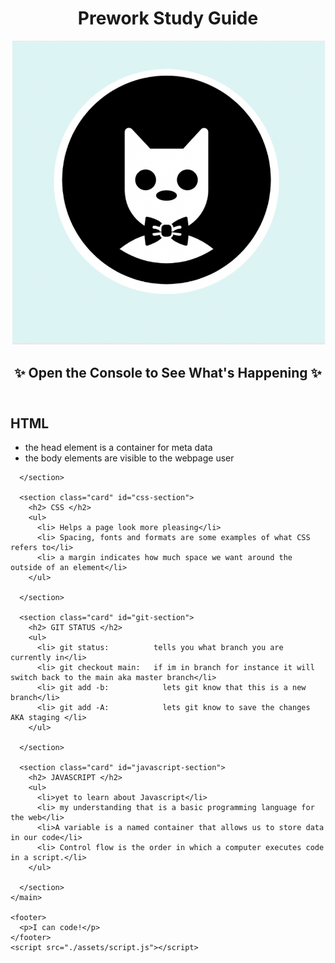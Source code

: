 <!DOCTYPE html>
<html lang="en">
  <head>
    <meta charset="UTF-8" />
    <meta http-equiv="X-UA-Compatible" content="IE=edge" />
    <meta name="viewport" content="width=device-width, initial-scale=1.0" />
    <link rel="stylesheet" href="./assets/style.css">
    <title>Prework Study Guide</title>
  </head>
  <body>
    <header id="middle">
      <h1>Prework Study Guide</h1>
      <img src="./assets/bowtie-cat.png" alt="Profile image of cat wearing a bow tie." />
      <h2>✨ Open the Console to See What's Happening ✨</h2>
    </header>
    <main>
      <section class="card" id="html-section">
        <h2> HTML </h2>
        <ul>
          <li> the head element is a container for meta data </li>
          <li> the body elements are visible to the webpage user</li>
        </ul>

      </section>
   
      <section class="card" id="css-section">
        <h2> CSS </h2>
        <ul>
          <li> Helps a page look more pleasing</li>
          <li> Spacing, fonts and formats are some examples of what CSS refers to</li>
          <li> a margin indicates how much space we want around the outside of an element</li>
        </ul>
   
      </section>
   
      <section class="card" id="git-section">
        <h2> GIT STATUS </h2>
        <ul>
          <li> git status:          tells you what branch you are currently in</li>
          <li> git checkout main:   if im in branch for instance it will switch back to the main aka master branch</li>
          <li> git add -b:    		  lets git know that this is a new branch</li>
          <li> git add -A:		      lets git know to save the changes AKA staging </li>
        </ul>
   
      </section>
   
      <section class="card" id="javascript-section">
        <h2> JAVASCRIPT </h2>
        <ul> 
          <li>yet to learn about Javascript</li>
          <li> my understanding that is a basic programming language for the web</li>
          <li>A variable is a named container that allows us to store data in our code</li>
          <li> Control flow is the order in which a computer executes code in a script.</li>
        </ul>
   
      </section>
    </main>

    <footer>
      <p>I can code!</p>
    </footer>
    <script src="./assets/script.js"></script>
  </body>
</html>

